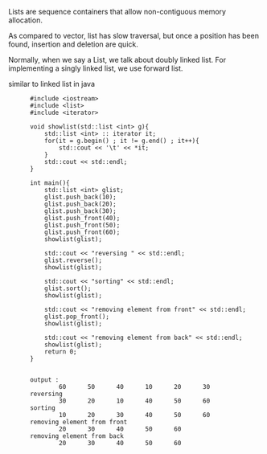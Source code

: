Lists are sequence containers that allow non-contiguous memory allocation. 

As compared to vector, list has slow traversal, but once a position has been found, insertion and deletion are quick. 

Normally, when we say a List, we talk about doubly linked list. For implementing a singly linked list, we use forward list.

similar to linked list in java


          #include <iostream> 
          #include <list> 
          #include <iterator> 

          void showlist(std::list <int> g){
              std::list <int> :: iterator it;
              for(it = g.begin() ; it != g.end() ; it++){
                  std::cout << '\t' << *it;
              }
              std::cout << std::endl;
          }

          int main(){
              std::list <int> glist;
              glist.push_back(10);
              glist.push_back(20);
              glist.push_back(30);
              glist.push_front(40);
              glist.push_front(50);
              glist.push_front(60);
              showlist(glist);

              std::cout << "reversing " << std::endl;   
              glist.reverse();
              showlist(glist);

              std::cout << "sorting" << std::endl;
              glist.sort();
              showlist(glist);

              std::cout << "removing element from front" << std::endl;
              glist.pop_front();    
              showlist(glist);

              std::cout << "removing element from back" << std::endl;    
              showlist(glist);
              return 0;
          }


          output : 
                  60      50      40      10      20      30
          reversing
                  30      20      10      40      50      60
          sorting
                  10      20      30      40      50      60
          removing element from front
                  20      30      40      50      60
          removing element from back
                  20      30      40      50      60

